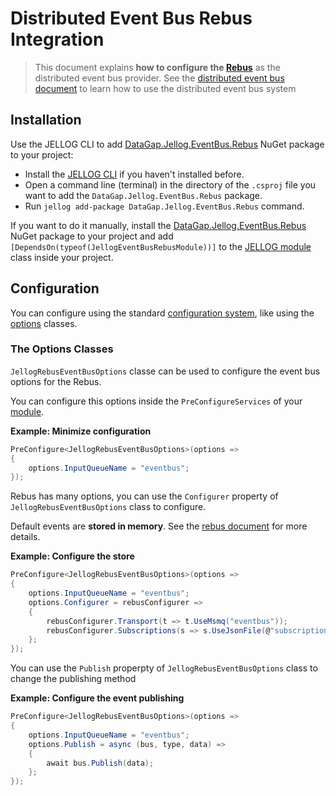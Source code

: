 # Distributed Event Bus Rebus Integration

> This document explains **how to configure the [Rebus](http://mookid.dk/category/rebus/)** as the distributed event bus provider. See the [distributed event bus document](Distributed-Event-Bus.md) to learn how to use the distributed event bus system

## Installation

Use the JELLOG CLI to add [DataGap.Jellog.EventBus.Rebus](https://www.nuget.org/packages/DataGap.Jellog.EventBus.Rebus) NuGet package to your project:

* Install the [JELLOG CLI](https://docs.jellog.io/en/jellog/latest/CLI) if you haven't installed before.
* Open a command line (terminal) in the directory of the `.csproj` file you want to add the `DataGap.Jellog.EventBus.Rebus` package.
* Run `jellog add-package DataGap.Jellog.EventBus.Rebus` command.

If you want to do it manually, install the [DataGap.Jellog.EventBus.Rebus](https://www.nuget.org/packages/DataGap.Jellog.EventBus.Rebus) NuGet package to your project and add `[DependsOn(typeof(JellogEventBusRebusModule))]` to the [JELLOG module](Module-Development-Basics.md) class inside your project.

## Configuration

You can configure using the standard [configuration system](Configuration.md), like using the [options](Options.md) classes.

### The Options Classes

`JellogRebusEventBusOptions` classe can be used to configure the event bus options for the Rebus.

You can configure this options inside the `PreConfigureServices` of your [module](Module-Development-Basics.md).

**Example: Minimize configuration**

```csharp
PreConfigure<JellogRebusEventBusOptions>(options =>
{
    options.InputQueueName = "eventbus";
});
```

Rebus has many options, you can use the `Configurer` property of `JellogRebusEventBusOptions` class to configure.

Default events are **stored in memory**. See the [rebus document](https://github.com/rebus-org/Rebus/wiki/Transport) for more details.

**Example: Configure the store**

````csharp
PreConfigure<JellogRebusEventBusOptions>(options =>
{
    options.InputQueueName = "eventbus";
    options.Configurer = rebusConfigurer =>
    {
        rebusConfigurer.Transport(t => t.UseMsmq("eventbus"));
        rebusConfigurer.Subscriptions(s => s.UseJsonFile(@"subscriptions.json"));
    };
});
````

You can use the `Publish` properpty of `JellogRebusEventBusOptions` class to change the publishing method

**Example: Configure the event publishing**

````csharp
PreConfigure<JellogRebusEventBusOptions>(options =>
{
    options.InputQueueName = "eventbus";
    options.Publish = async (bus, type, data) =>
    {
        await bus.Publish(data);
    };
});
````
